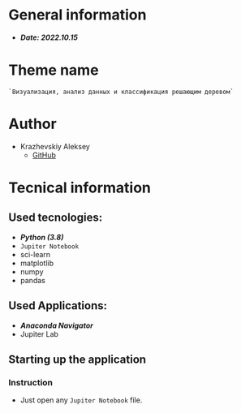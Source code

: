 # General information
  - ***Date: 2022.10.15***

# Theme name

	`Визуализация, анализ данных и классификация решающим деревом`

# Author
  - Krazhevskiy Aleksey
    - [GitHub](https://github.com/alekseykrazhev)<br>
		
# Tecnical information

## Used tecnologies:

  - ***Python (3.8)***
  - `Jupiter Notebook`
  - sci-learn
  - matplotlib
  - numpy
  - pandas
	
## Used Applications:

  - ***Anaconda Navigator***
  - Jupiter Lab

## Starting up the application

### Instruction

  - Just open any `Jupiter Notebook` file.
	 
